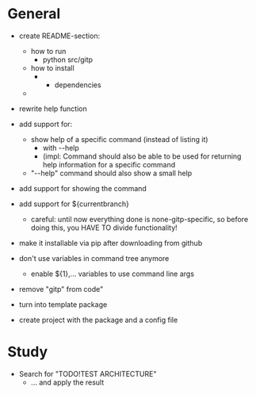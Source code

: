 
# General
- create README-section:
  - how to run
    - python src/gitp
  - how to install
    - + dependencies
  -
- rewrite help function
- add support for:
  - show help of a specific command (instead of listing it)
    - with --help
    - (impl: Command should also be able to be used for
      returning help information for a specific command
  - "--help" command should also show a small help
- add support for showing the command
- add support for ${currentbranch}
  - careful: until now everything done is none-gitp-specific,
    so before doing this, you HAVE TO divide functionality!

- make it installable via pip after downloading from github

- don't use variables in command tree anymore
  - enable ${1},... variables to use command line args

- remove "gitp" from code"
- turn into template package
- create project with the package and a config file

# Study
- Search for "TODO!TEST ARCHITECTURE"
  - ... and apply the result

